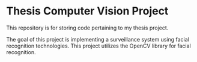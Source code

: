 # Thesis Computer Vision Project

This repository is for storing code pertaining to my thesis project.

The goal of this project is implementing a surveillance system using facial recognition technologies.
This project utilizes the OpenCV library for facial recognition. 
